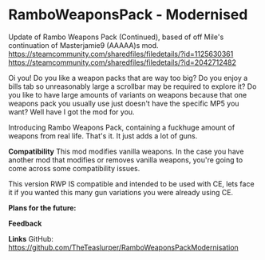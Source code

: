 # RamboWeaponsPack - Modernised

Update of Rambo Weapons Pack (Continued), based of off Mile's continuation of Masterjamie9 (AAAAA)s mod. 
https://steamcommunity.com/sharedfiles/filedetails/?id=1125630361
https://steamcommunity.com/sharedfiles/filedetails/?id=2042712482

Oi you! Do you like a weapon packs that are way too big? Do you enjoy a bills tab so unreasonably large a scrollbar may be required to explore it? Do you like to have large amounts of variants on weapons because that one weapons pack you usually use just doesn't have the specific MP5 you want? Well have I got the mod for you.

Introducing Rambo Weapons Pack, containing a fuckhuge amount of weapons from real life. That's it. It just adds a lot of guns.

**Compatibility**
This mod modifies vanilla weapons. In the case you have another mod that modifies or removes vanilla weapons, you're going to come across some compatibility issues.

This version RWP IS compatible and intended to be used with CE, lets face it if you wanted this many gun variations you were already using CE. 

**Plans for the future:**

**Feedback**

**Links**
GitHub: https://github.com/TheTeaslurper/RamboWeaponsPackModernisation

